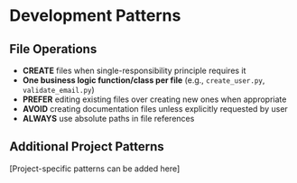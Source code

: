 # Development Patterns

## File Operations
- **CREATE** files when single-responsibility principle requires it
- **One business logic function/class per file** (e.g., `create_user.py`, `validate_email.py`)
- **PREFER** editing existing files over creating new ones when appropriate
- **AVOID** creating documentation files unless explicitly requested by user
- **ALWAYS** use absolute paths in file references

## Additional Project Patterns
[Project-specific patterns can be added here]
